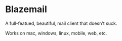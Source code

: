 # Blazemail

A full-featued, beautiful, mail client that doesn't suck.

Works on mac, windows, linux, mobile, web, etc.
